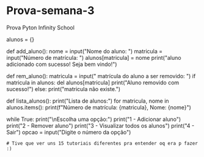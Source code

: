 # Prova-semana-3
Prova Pyton Infinity School


alunos = {}

def add_aluno():
    nome = input("Nome do aluno: ")
    matricula = input("Número de matrícula: ")
    alunos[matricula] = nome
    print("aluno adicionado com sucesso! Seja bem vindo!")

def rem_aluno():
    matricula = input(" matrícula do aluno a ser removido: ")
    if matricula in alunos:
        del alunos[matricula]
        print("Aluno removido com sucesso!")
    else:
        print("matricula não existe.")

def lista_alunos():
    print("Lista de alunos:")
    for matricula, nome in alunos.items():
        print(f"Número de matrícula: {matricula}, Nome: {nome}")

while True:
    print("\nEscolha uma opção:")
    print("1 - Adicionar aluno")
    print("2 - Remover aluno")
    print("3 - Visualizar todos os alunos")
    print("4 - Sair")
    opcao = input("Digite o número da opção")

    # Tive que ver uns 15 tutoriais diferentes pra entender oq era p fazer :) 
